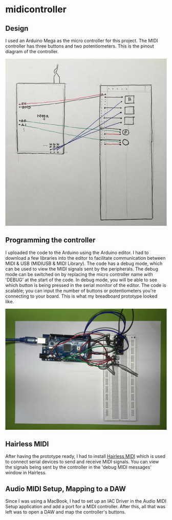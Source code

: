 # midicontroller

## Design

I used an Arduino Mega as the micro controller for this project. The MIDI controller has three buttons and two potentiometers. This is the pinout diagram of the controller.

![](pinout_diagram.jpeg)

## Programming the controller

I uploaded the code to the Arduino using the Arduino editor. I had to download a few libraries into the editor to facilitate communication between MIDI & USB (MIDIUSB & MIDI Library). The code has a debug mode, which can be used to view the MIDI signals sent by the peripherals. The debug mode can be switched on by replacing the micro controller name with 'DEBUG' at the start of the code. In debug mode, you will be able to see which button is being pressed in the serial monitor of the editor. The code is scalable; you can input the number of buttons or potentiometers you're connecting to your board. This is what my breadboard prototype looked like.

![](breadboard_prototype.jpeg)

## Hairless MIDI

After having the prototype ready, I had to install [Hairless MIDI](https://projectgus.github.io/hairless-midiserial/) which is used to connect serial devices to send and receive MIDI signals. You can view the signals being sent by the controller in the 'debug MIDI messages' window in Hairless.

## Audio MIDI Setup, Mapping to a DAW

Since I was using a MacBook, I had to set up an IAC Driver in the Audio MIDI Setup application and add a port for a MIDI controller. After this, all that was left was to open a DAW and map the controller's buttons.
